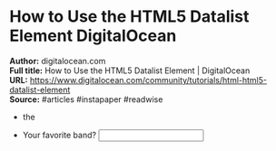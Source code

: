 # How to Use the HTML5 Datalist Element   DigitalOcean

**Author:** digitalocean.com  
**Full title:** How to Use the HTML5 Datalist Element | DigitalOcean  
**URL:** https://www.digitalocean.com/community/tutorials/html-html5-datalist-element  
**Source:** #articles #instapaper #readwise

- the <datalist> element. It’s a bit like a blend of <input> and <select>. 
   
- <label for="favorite-band">Your favorite band?</label>
  <input list="fish"
  name="fish-choice" id="fish-choice>" />
  <datalist id="fish">
  <option value="Shark">
  <option value="Tuna">
  <option value="Ulua">
  </datalist> 
   
